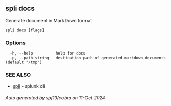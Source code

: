 ## spli docs

Generate document in MarkDown format

```
spli docs [flags]
```

### Options

```
  -h, --help          help for docs
  -p, --path string   destination path of generated markdown documents (default "/tmp")
```

### SEE ALSO

* [spli](spli.md)	 - splunk cli

###### Auto generated by spf13/cobra on 11-Oct-2024
